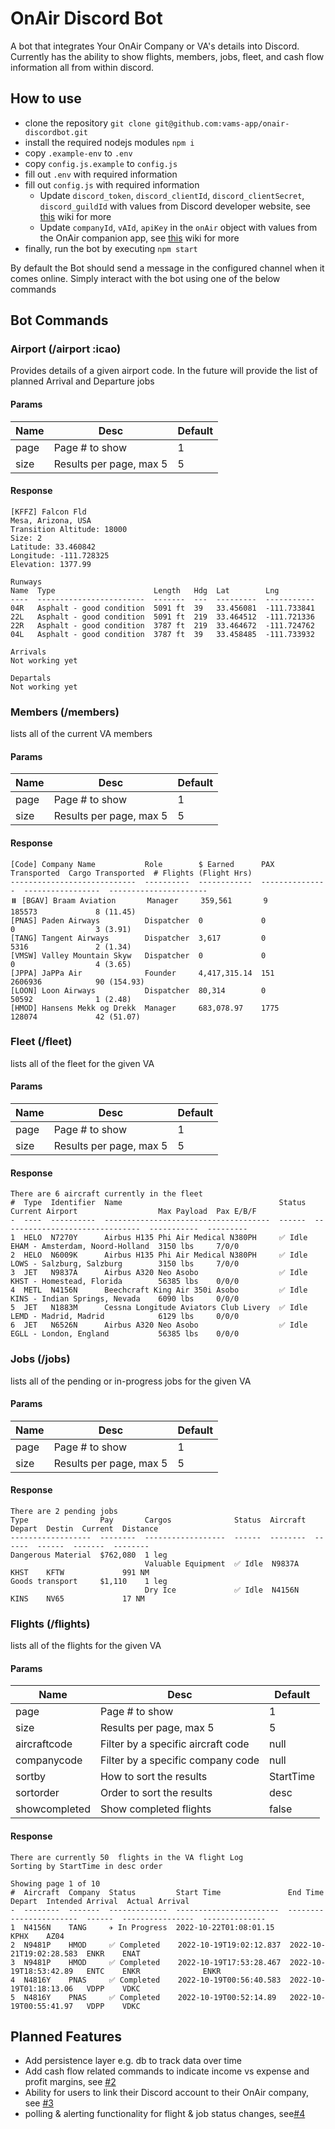 # OnAir Discord Bot
A bot that integrates Your OnAir Company or VA's details into Discord. Currently has the ability to show flights, members, jobs, fleet, and cash flow information all from within discord.

## How to use
* clone the repository `git clone git@github.com:vams-app/onair-discordbot.git`
* install the required nodejs modules `npm i`
* copy `.example-env` to `.env`
* copy `config.js.example` to `config.js`
* fill out `.env` with required information
* fill out `config.js` with required information
  * Update `discord_token`, `discord_clientId`, `discord_clientSecret`, `discord_guildId` with values from Discord developer website, see [this](https://github.com/vams-app/onair-discordbot/wiki/Creating-Your-Discord-bot) wiki for more
  * Update `companyId`, `vAId`, `apiKey` in the `onAir` object with values from the OnAir companion app, see [this](https://github.com/vams-app/onair-discordbot/wiki/Obtaining-Your-OnAir-Credentials) wiki for more
* finally, run the bot by executing `npm start`

By default the Bot should send a message in the configured channel when it comes online. Simply interact with the bot using one of the below commands

## Bot Commands

### Airport (/airport :icao)
Provides details of a given airport code. In the future will provide the list of planned Arrival and Departure jobs

#### Params
| Name | Desc | Default |
| --- | --- | --- |
| page | Page # to show | 1 |
| size | Results per page, max 5 | 5 |

#### Response
```
[KFFZ] Falcon Fld
Mesa, Arizona, USA
Transition Altitude: 18000
Size: 2
Latitude: 33.460842
Longitude: -111.728325
Elevation: 1377.99

Runways
Name  Type                      Length   Hdg  Lat        Lng        
----  ------------------------  -------  ---  ---------  -----------
04R   Asphalt - good condition  5091 ft  39   33.456081  -111.733841
22L   Asphalt - good condition  5091 ft  219  33.464512  -111.721336
22R   Asphalt - good condition  3787 ft  219  33.464672  -111.724762
04L   Asphalt - good condition  3787 ft  39   33.458485  -111.733932

Arrivals
Not working yet

Departals
Not working yet
```

### Members (/members)
lists all of the current VA members

#### Params
| Name | Desc | Default |
| --- | --- | --- |
| page | Page # to show | 1 |
| size | Results per page, max 5 | 5 |

#### Response
```
[Code] Company Name           Role        $ Earned      PAX Transported  Cargo Transported  # Flights (Flight Hrs)
----------------------------  ----------  ------------  ---------------  -----------------  ----------------------
⏸️ [BGAV] Braam Aviation       Manager     359,561       9                185573             8 (11.45)             
[PNAS] Paden Airways          Dispatcher  0             0                0                  3 (3.91)              
[TANG] Tangent Airways        Dispatcher  3,617         0                5316               2 (1.34)              
[VMSW] Valley Mountain Skyw   Dispatcher  0             0                0                  4 (3.65)              
[JPPA] JaPPa Air              Founder     4,417,315.14  151              2606936            90 (154.93)           
[LOON] Loon Airways           Dispatcher  80,314        0                50592              1 (2.48)              
[HMOD] Hansens Mekk og Drekk  Manager     683,078.97    1775             128074             42 (51.07)         
```

### Fleet (/fleet)
lists all of the fleet for the given VA

#### Params
| Name | Desc | Default |
| --- | --- | --- |
| page | Page # to show | 1 |
| size | Results per page, max 5 | 5 |

#### Response
```
There are 6 aircraft currently in the fleet
#  Type  Identifier  Name                                   Status  Current Airport                  Max Payload  Pax E/B/F
-  ----  ----------  -------------------------------------  ------  -------------------------------  -----------  ---------
1  HELO  N7270Y      Airbus H135 Phi Air Medical N380PH     ✅ Idle  EHAM - Amsterdam, Noord-Holland  3150 lbs     7/0/0    
2  HELO  N6009K      Airbus H135 Phi Air Medical N380PH     ✅ Idle  LOWS - Salzburg, Salzburg        3150 lbs     7/0/0    
3  JET   N9837A      Airbus A320 Neo Asobo                  ✅ Idle  KHST - Homestead, Florida        56385 lbs    0/0/0    
4  METL  N4156N      Beechcraft King Air 350i Asobo         ✅ Idle  KINS - Indian Springs, Nevada    6090 lbs     0/0/0    
5  JET   N1883M      Cessna Longitude Aviators Club Livery  ✅ Idle  LEMD - Madrid, Madrid            6129 lbs     0/0/0    
6  JET   N6526N      Airbus A320 Neo Asobo                  ✅ Idle  EGLL - London, England           56385 lbs    0/0/0    
```

### Jobs (/jobs)
lists all of the pending or in-progress jobs for the given VA

#### Params
| Name | Desc | Default |
| --- | --- | --- |
| page | Page # to show | 1 |
| size | Results per page, max 5 | 5 |

#### Response
```
There are 2 pending jobs
Type                Pay       Cargos              Status  Aircraft  Depart  Destin  Current  Distance
------------------  --------  ------------------  ------  --------  ------  ------  -------  --------
Dangerous Material  $762,080  1 leg                                                                  
                              Valuable Equipment  ✅ Idle  N9837A    KHST    KFTW             991 NM  
Goods transport     $1,110    1 leg                                                                  
                              Dry Ice             ✅ Idle  N4156N    KINS    NV65             17 NM  
```

### Flights (/flights)
lists all of the flights for the given VA

#### Params
| Name | Desc | Default |
| --- | --- | --- |
| page | Page # to show | 1 |
| size | Results per page, max 5 | 5 |
| aircraftcode | Filter by a specific aircraft code | null |
| companycode | Filter by a specific company code | null |
| sortby | How to sort the results | StartTime |
| sortorder | Order to sort the results | desc |
| showcompleted | Show completed flights | false |

#### Response
```
There are currently 50  flights in the VA flight Log
Sorting by StartTime in desc order

Showing page 1 of 10
#  Aircraft  Company  Status         Start Time               End Time                 Depart  Intended Arrival  Actual Arrival
-  --------  -------  -------------  -----------------------  -----------------------  ------  ----------------  --------------
1  N4156N    TANG     ✈️ In Progress  2022-10-22T01:08:01.15                            KPHX    AZ04                            
2  N9481P    HMOD     ✅ Completed    2022-10-19T19:02:12.837  2022-10-21T19:02:28.583  ENKR    ENAT                            
3  N9481P    HMOD     ✅ Completed    2022-10-19T17:53:28.467  2022-10-19T18:53:42.89   ENTC    ENKR              ENKR          
4  N4816Y    PNAS     ✅ Completed    2022-10-19T00:56:40.583  2022-10-19T01:18:13.06   VDPP    VDKC                            
5  N4816Y    PNAS     ✅ Completed    2022-10-19T00:52:14.89   2022-10-19T00:55:41.97   VDPP    VDKC                            
```

## Planned Features
* Add persistence layer e.g. db to track data over time
* Add cash flow related commands to indicate income vs expense and profit margins, see [#2](https://github.com/vams-app/onair-discordbot/issues/2)
* Ability for users to link their Discord account to their OnAir company, see [#3](https://github.com/vams-app/onair-discordbot/issues/3)
* polling & alerting functionality for flight & job status changes, see[#4](https://github.com/vams-app/onair-discordbot/issues/4)